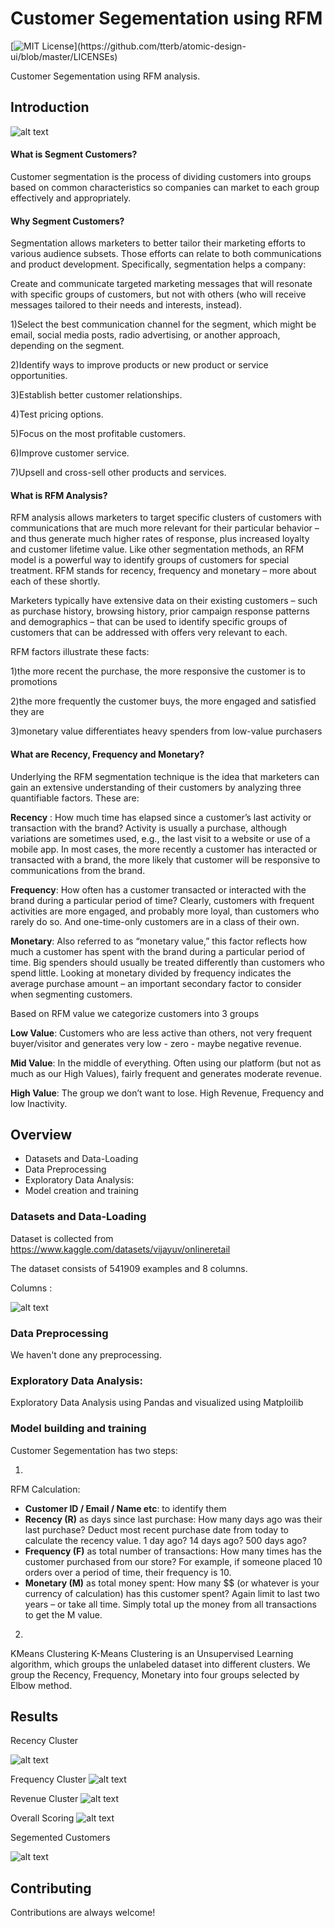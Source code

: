 
# Customer Segementation using RFM 
[![MIT License](https://img.shields.io/apm/l/atomic-design-ui.svg?)](https://github.com/tterb/atomic-design-ui/blob/master/LICENSEs)

Customer Segementation using RFM analysis.
## Introduction 

 
![alt text](https://raw.githubusercontent.com/vivekalex61/resume_ner/main/images/)
      
#### What is Segment Customers?

Customer segmentation is the process of dividing customers into groups based on common characteristics so companies can market to each group effectively and appropriately.

#### Why Segment Customers?

Segmentation allows marketers to better tailor their marketing efforts to various audience subsets. Those efforts can relate to both communications and product development. Specifically, segmentation helps a company:

Create and communicate targeted marketing messages that will resonate with specific groups of customers, but not with others (who will receive messages tailored to their needs and interests, instead).

1)Select the best communication channel for the segment, which might be email, social media posts, radio advertising, or another approach, depending on the segment.

2)Identify ways to improve products or new product or service opportunities.

3)Establish better customer relationships.

4)Test pricing options.

5)Focus on the most profitable customers.

6)Improve customer service.

7)Upsell and cross-sell other products and services.

#### What is RFM Analysis?

RFM analysis allows marketers to target specific clusters of customers with communications that are much more relevant for their particular behavior – and thus generate much higher rates of response, plus increased loyalty and customer lifetime value. Like other segmentation methods, an RFM model is a powerful way to identify groups of customers for special treatment. RFM stands for recency, frequency and monetary – more about each of these shortly.

Marketers typically have extensive data on their existing customers – such as purchase history, browsing history, prior campaign response patterns and demographics – that can be used to identify specific groups of customers that can be addressed with offers very relevant to each.

RFM factors illustrate these facts:

1)the more recent the purchase, the more responsive the customer is to promotions

2)the more frequently the customer buys, the more engaged and satisfied they are

3)monetary value differentiates heavy spenders from low-value purchasers

#### What are Recency, Frequency and Monetary?

Underlying the RFM segmentation technique is the idea that marketers can gain an extensive understanding of their customers by analyzing three quantifiable factors. These are:

**Recency** : How much time has elapsed since a customer’s last activity or transaction with the brand? Activity is usually a purchase, although variations are sometimes used, e.g., the last visit to a website or use of a mobile app. In most cases, the more recently a customer has interacted or transacted with a brand, the more likely that customer will be responsive to communications from the brand.

**Frequency**: How often has a customer transacted or interacted with the brand during a particular period of time? Clearly, customers with frequent activities are more engaged, and probably more loyal, than customers who rarely do so. And one-time-only customers are in a class of their own.

**Monetary**: Also referred to as “monetary value,” this factor reflects how much a customer has spent with the brand during a particular period of time. Big spenders should usually be treated differently than customers who spend little. Looking at monetary divided by frequency indicates the average purchase amount – an important secondary factor to consider when segmenting customers.

Based on RFM value we categorize customers into 3 groups

**Low Value**: Customers who are less active than others, not very frequent buyer/visitor and generates very low - zero - maybe negative revenue.

**Mid Value**: In the middle of everything. Often using our platform (but not as much as our High Values), fairly frequent and generates moderate revenue.

**High Value**: The group we don’t want to lose. High Revenue, Frequency and low Inactivity.


          
## Overview 
- Datasets and Data-Loading
- Data Preprocessing
- Exploratory Data Analysis:
- Model creation and training

### Datasets and Data-Loading

Dataset is collected from  https://www.kaggle.com/datasets/vijayuv/onlineretail

The dataset consists of 541909 examples and  8 columns.

Columns :

![alt text](https://raw.githubusercontent.com/viveklalex/customer-segmentation/master/images/columns.pn)


### Data Preprocessing

We haven't done any preprocessing.

### Exploratory Data Analysis:

Exploratory Data Analysis using Pandas and visualized using Matploilib

### Model building and training

Customer Segementation has two steps:

1)
RFM Calculation:
  - **Customer ID / Email / Name etc**: to identify them
- **Recency (R)** as days since last purchase: How many days ago was their last purchase? Deduct most recent purchase date from today to calculate the recency value. 1 day ago? 14 days ago? 500 days ago?
- **Frequency (F)** as total number of transactions: How many times has the customer purchased from our store? For example, if someone placed 10 orders over a period of time, their frequency is 10.
- **Monetary (M)** as total money spent: How many $$ (or whatever is your currency of calculation) has this customer spent? Again limit to last two years – or take all time. Simply total up the money from all transactions to get the M value.


2)

KMeans Clustering 
K-Means Clustering is an Unsupervised Learning algorithm, which groups the unlabeled dataset into different clusters.
We group the Recency, Frequency, Monetary into four groups selected by Elbow method.

## Results

 Recency Cluster

![alt text](https://raw.githubusercontent.com/vivekalex61/resume_ner/main/images/)
  
Frequency Cluster
![alt text](https://raw.githubusercontent.com/vivekalex61/resume_ner/main/images/)
  
Revenue Cluster
![alt text](https://raw.githubusercontent.com/vivekalex61/resume_ner/main/images/)
 
 Overall Scoring
![alt text](https://raw.githubusercontent.com/vivekalex61/resume_ner/main/images/)


Segemented Customers

![alt text](https://raw.githubusercontent.com/vivekalex61/resume_ner/main/images/)

## Contributing

Contributions are always welcome!
